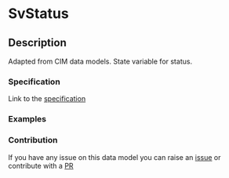 # SvStatus

## Description 

Adapted from CIM data models. State variable for status.
### Specification

Link to the [specification](https://smart-data-models.github.io/dataModel.EnergyCIM/SvStatus/doc/spec.md)
### Examples
### Contribution

 If you have any issue on this data model you can raise an [issue](https://github.com/smart-data-models/dataModel.EnergyCIM/issues)  or contribute with a [PR](https://github.com/smart-data-models/dataModel.EnergyCIM/pulls)